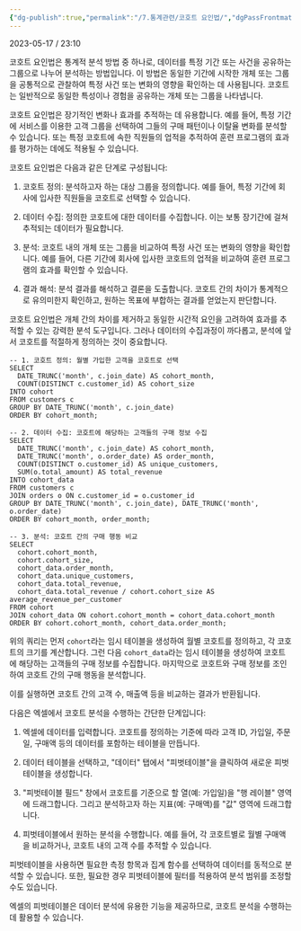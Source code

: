 ```yaml
---
{"dg-publish":true,"permalink":"/7.통계관련/코호트 요인법/","dgPassFrontmatter":true,"noteIcon":""}
---
```



2023-05-17 / 23:10


코호트 요인법은 통계적 분석 방법 중 하나로, 데이터를 특정 기간 또는 사건을 공유하는 그룹으로 나누어 분석하는 방법입니다. 이 방법은 동일한 기간에 시작한 개체 또는 그룹을 공통적으로 관찰하여 특정 사건 또는 변화의 영향을 확인하는 데 사용됩니다. 코호트는 일반적으로 동일한 특성이나 경험을 공유하는 개체 또는 그룹을 나타냅니다.

코호트 요인법은 장기적인 변화나 효과를 추적하는 데 유용합니다. 예를 들어, 특정 기간에 서비스를 이용한 고객 그룹을 선택하여 그들의 구매 패턴이나 이탈율 변화를 분석할 수 있습니다. 또는 특정 코호트에 속한 직원들의 업적을 추적하여 훈련 프로그램의 효과를 평가하는 데에도 적용될 수 있습니다.

코호트 요인법은 다음과 같은 단계로 구성됩니다:

1.  코호트 정의: 분석하고자 하는 대상 그룹을 정의합니다. 예를 들어, 특정 기간에 회사에 입사한 직원들을 코호트로 선택할 수 있습니다.
    
2.  데이터 수집: 정의한 코호트에 대한 데이터를 수집합니다. 이는 보통 장기간에 걸쳐 추적되는 데이터가 필요합니다.
    
3.  분석: 코호트 내의 개체 또는 그룹을 비교하여 특정 사건 또는 변화의 영향을 확인합니다. 예를 들어, 다른 기간에 회사에 입사한 코호트의 업적을 비교하여 훈련 프로그램의 효과를 확인할 수 있습니다.
    
4.  결과 해석: 분석 결과를 해석하고 결론을 도출합니다. 코호트 간의 차이가 통계적으로 유의미한지 확인하고, 원하는 목표에 부합하는 결과를 얻었는지 판단합니다.
    

코호트 요인법은 개체 간의 차이를 제거하고 동일한 시간적 요인을 고려하여 효과를 추적할 수 있는 강력한 분석 도구입니다. 그러나 데이터의 수집과정이 까다롭고, 분석에 앞서 코호트를 적절하게 정의하는 것이 중요합니다.

```
-- 1. 코호트 정의: 월별 가입한 고객을 코호트로 선택
SELECT
  DATE_TRUNC('month', c.join_date) AS cohort_month,
  COUNT(DISTINCT c.customer_id) AS cohort_size
INTO cohort
FROM customers c
GROUP BY DATE_TRUNC('month', c.join_date)
ORDER BY cohort_month;

-- 2. 데이터 수집: 코호트에 해당하는 고객들의 구매 정보 수집
SELECT
  DATE_TRUNC('month', c.join_date) AS cohort_month,
  DATE_TRUNC('month', o.order_date) AS order_month,
  COUNT(DISTINCT o.customer_id) AS unique_customers,
  SUM(o.total_amount) AS total_revenue
INTO cohort_data
FROM customers c
JOIN orders o ON c.customer_id = o.customer_id
GROUP BY DATE_TRUNC('month', c.join_date), DATE_TRUNC('month', o.order_date)
ORDER BY cohort_month, order_month;

-- 3. 분석: 코호트 간의 구매 행동 비교
SELECT
  cohort.cohort_month,
  cohort.cohort_size,
  cohort_data.order_month,
  cohort_data.unique_customers,
  cohort_data.total_revenue,
  cohort_data.total_revenue / cohort.cohort_size AS average_revenue_per_customer
FROM cohort
JOIN cohort_data ON cohort.cohort_month = cohort_data.cohort_month
ORDER BY cohort.cohort_month, cohort_data.order_month;

```

위의 쿼리는 먼저 `cohort`라는 임시 테이블을 생성하여 월별 코호트를 정의하고, 각 코호트의 크기를 계산합니다. 그런 다음 `cohort_data`라는 임시 테이블을 생성하여 코호트에 해당하는 고객들의 구매 정보를 수집합니다. 마지막으로 코호트와 구매 정보를 조인하여 코호트 간의 구매 행동을 분석합니다.

이를 실행하면 코호트 간의 고객 수, 매출액 등을 비교하는 결과가 반환됩니다.

다음은 엑셀에서 코호트 분석을 수행하는 간단한 단계입니다:

1.  엑셀에 데이터를 입력합니다. 코호트를 정의하는 기준에 따라 고객 ID, 가입일, 주문일, 구매액 등의 데이터를 포함하는 테이블을 만듭니다.
    
2.  데이터 테이블을 선택하고, "데이터" 탭에서 "피벗테이블"을 클릭하여 새로운 피벗테이블을 생성합니다.
    
3.  "피벗테이블 필드" 창에서 코호트를 기준으로 할 열(예: 가입일)을 "행 레이블" 영역에 드래그합니다. 그리고 분석하고자 하는 지표(예: 구매액)를 "값" 영역에 드래그합니다.
    
4.  피벗테이블에서 원하는 분석을 수행합니다. 예를 들어, 각 코호트별로 월별 구매액을 비교하거나, 코호트 내의 고객 수를 추적할 수 있습니다.
    

피벗테이블을 사용하면 필요한 측정 항목과 집계 함수를 선택하여 데이터를 동적으로 분석할 수 있습니다. 또한, 필요한 경우 피벗테이블에 필터를 적용하여 분석 범위를 조정할 수도 있습니다.

엑셀의 피벗테이블은 데이터 분석에 유용한 기능을 제공하므로, 코호트 분석을 수행하는 데 활용할 수 있습니다.